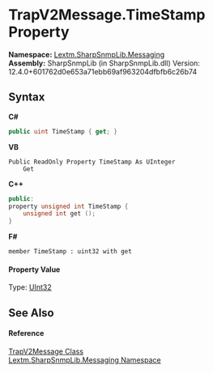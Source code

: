 # TrapV2Message.TimeStamp Property 
 

**Namespace:**&nbsp;<a href="N_Lextm_SharpSnmpLib_Messaging">Lextm.SharpSnmpLib.Messaging</a><br />**Assembly:**&nbsp;SharpSnmpLib (in SharpSnmpLib.dll) Version: 12.4.0+601762d0e653a71ebb69af963204dfbfb6c26b74

## Syntax

**C#**<br />
``` C#
public uint TimeStamp { get; }
```

**VB**<br />
``` VB
Public ReadOnly Property TimeStamp As UInteger
	Get
```

**C++**<br />
``` C++
public:
property unsigned int TimeStamp {
	unsigned int get ();
}
```

**F#**<br />
``` F#
member TimeStamp : uint32 with get

```


#### Property Value
Type: <a href="https://docs.microsoft.com/dotnet/api/system.uint32" target="_blank" rel="noopener noreferrer">UInt32</a>

## See Also


#### Reference
<a href="T_Lextm_SharpSnmpLib_Messaging_TrapV2Message">TrapV2Message Class</a><br /><a href="N_Lextm_SharpSnmpLib_Messaging">Lextm.SharpSnmpLib.Messaging Namespace</a><br />